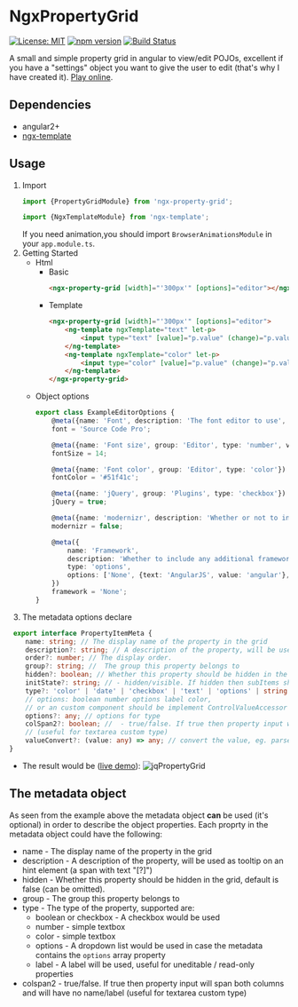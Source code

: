 # NgxPropertyGrid

[![License: MIT](https://img.shields.io/badge/License-MIT-yellow.svg)](https://opensource.org/licenses/MIT)
[![npm version](https://badge.fury.io/js/ngx-property-grid.svg)](https://badge.fury.io/js/ngx-property-grid)
[![Build Status](https://travis-ci.org/mokeyish/ngx-property-grid.svg?branch=master)](https://travis-ci.org/mokeyish/ngx-property-grid)

A small and simple property grid in angular to view/edit POJOs, excellent if you have a "settings" object you want to give the user to edit (that's why I have created it). [Play online](https://stackblitz.com/edit/angular-veuf4i).

## Dependencies

* angular2+
* [ngx-template](https://www.npmjs.com/package/ngx-template)

## Usage

1. Import
    ```TypeScript
    import {PropertyGridModule} from 'ngx-property-grid';

    import {NgxTemplateModule} from 'ngx-template';
    ```
    If you need animation,you should import `BrowserAnimationsModule` in your `app.module.ts`.
2. Getting Started
    * Html
        * Basic
            ```HTML
            <ngx-property-grid [width]="'300px'" [options]="editor"></ngx-property-grid>
            ```
        * Template
            ```Html
            <ngx-property-grid [width]="'300px'" [options]="editor">
                <ng-template ngxTemplate="text" let-p>
                    <input type="text" [value]="p.value" (change)="p.value = $event.target.value">
                </ng-template>
                <ng-template ngxTemplate="color" let-p>
                    <input type="color" [value]="p.value" (change)="p.value = $event.target.value">
                </ng-template>
            </ngx-property-grid>
            ```
    * Object options
        ```ts
        export class ExampleEditorOptions {
            @meta({name: 'Font', description: 'The font editor to use', type: SimpleTextEditorComponent, group: 'Editor', hidden: false})
            font = 'Source Code Pro';

            @meta({name: 'Font size', group: 'Editor', type: 'number', valueConvert: parseInt})
            fontSize = 14;

            @meta({name: 'Font color', group: 'Editor', type: 'color'})
            fontColor = '#51f41c';

            @meta({name: 'jQuery', group: 'Plugins', type: 'checkbox'})
            jQuery = true;

            @meta({name: 'modernizr', description: 'Whether or not to include modernizr on the page', group: 'Plugins', type: 'checkbox'})
            modernizr = false;

            @meta({
                name: 'Framework',
                description: 'Whether to include any additional framework',
                type: 'options',
                options: ['None', {text: 'AngularJS', value: 'angular'}, {text: 'Backbone.js', value: 'backbone'}]
            })
            framework = 'None';
        }
        ```
3. The metadata options declare

```ts
 export interface PropertyItemMeta {
    name: string; // The display name of the property in the grid
    description?: string; // A description of the property, will be used as tooltip on an hint element (a span with text "[?]")
    order?: number; // The display order.
    group?: string; //  The group this property belongs to
    hidden?: boolean; // Whether this property should be hidden in the grid, default is false (can be omitted).
    initState?: string; // - hidden/visible. If hidden then subItems should init by hidden state. default is hidden
    type?: 'color' | 'date' | 'checkbox' | 'text' | 'options' | string | Type<ControlValueAccessor | ICustomDynamicComponent<any>>;
    // options: boolean number options label color,
    // or an custom component should be implement ControlValueAccessor or ICustomDynamicComponent<any>
    options?: any; // options for type
    colSpan2?: boolean; //  - true/false. If true then property input will span both columns and will have no name/label
    // (useful for textarea custom type)
    valueConvert?: (value: any) => any; // convert the value, eg. parseInt
}
```

* The result would be ([live demo](https://ngx-property-grid.yish.vip/demo)):
  ![jqPropertyGrid](https://github.com/mokeyish/ngx-property-grid/raw/master/example.png)

## The metadata object

As seen from the example above the metadata object **can** be used (it's optional) in order to describe the object properties.
Each proprty in the metadata object could have the following:

* name - The display name of the property in the grid
* description - A description of the property, will be used as tooltip on an hint element (a span with text "[?]")
* hidden - Whether this property should be hidden in the grid, default is false (can be omitted).
* group - The group this property belongs to
* type - The type of the property, supported are:
  * boolean or checkbox - A checkbox would be used
  * number -  simple textbox
  * color - simple textbox
  * options - A dropdown list would be used in case the metadata contains the `options` array property
  * label - A label will be used, useful for uneditable / read-only properties
* colspan2 - true/false. If true then property input will span both columns and will have no name/label (useful for textarea custom type)
